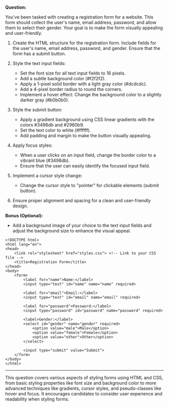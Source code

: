 **Question:**

You've been tasked with creating a registration form for a website. This form should collect the user's name, email address, password, and allow them to select their gender. Your goal is to make the form visually appealing and user-friendly.

1. Create the HTML structure for the registration form. Include fields for the user's name, email address, password, and gender. Ensure that the form has a submit button.

2. Style the text input fields:
   - Set the font size for all text input fields to 16 pixels.
   - Add a subtle background color (#f2f2f2).
   - Apply a 1-pixel solid border with a light gray color (#dcdcdc).
   - Add a 4-pixel border radius to round the corners.
   - Implement a hover effect: Change the background color to a slightly darker gray (#b0b0b0).

3. Style the submit button:
   - Apply a gradient background using CSS linear gradients with the colors #3498db and #2980b9.
   - Set the text color to white (#ffffff).
   - Add padding and margin to make the button visually appealing.

4. Apply focus styles:
   - When a user clicks on an input field, change the border color to a vibrant blue (#3498db).
   - Ensure that the user can easily identify the focused input field.

5. Implement a cursor style change:
   - Change the cursor style to "pointer" for clickable elements (submit button).

6. Ensure proper alignment and spacing for a clean and user-friendly design.

**Bonus (Optional):**
- Add a background image of your choice to the text input fields and adjust the background size to enhance the visual appeal.


```
<!DOCTYPE html>
<html lang="en">
<head>
    <link rel="stylesheet" href="styles.css"> <!-- Link to your CSS file -->
    <title>Registration Form</title>
</head>
<body>
    <form>
        <label for="name">Name:</label>
        <input type="text" id="name" name="name" required>

        <label for="email">Email:</label>
        <input type="text" id="email" name="email" required>

        <label for="password">Password:</label>
        <input type="password" id="password" name="password" required>

        <label>Gender:</label>
        <select id="gender" name="gender" required>
            <option value="male">Male</option>
            <option value="female">Female</option>
            <option value="other">Other</option>
        </select>

        <input type="submit" value="Submit">
    </form>
</body>
</html>

```


---

This question covers various aspects of styling forms using HTML and CSS, from basic styling properties like font size and background color to more advanced techniques like gradients, cursor styles, and pseudo-classes like hover and focus. It encourages candidates to consider user experience and readability when styling forms.
